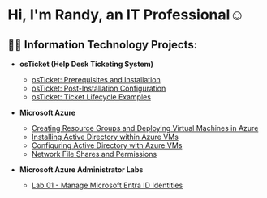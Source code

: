 <h1>Hi, I'm Randy, an IT Professional</a>☺</h1>

<h2>👨‍💻 Information Technology Projects:</h2>

- <b>osTicket (Help Desk Ticketing System)</b>
  - [osTicket: Prerequisites and Installation](https://github.com/AaronHaist/osticket-prereqs)
  - [osTicket: Post-Installation Configuration](https://github.com/AaronHaist/osticket-post-install)
  - [osTicket: Ticket Lifecycle Examples](https://github.com/AaronHaist/Ticket-Lifecycle)
- <b>Microsoft Azure</b>
  - [Creating Resource Groups and Deploying Virtual Machines in Azure](https://github.com/AaronHaist/Rescource-Groups-and-VMs)
  - [Installing Active Directory within Azure VMs](https://github.com/AaronHaist/Active-Directory-Install)
  - [Configuring Active Directory with Azure VMs](https://github.com/AaronHaist/Configuring-Active-Directory)
  - [Network File Shares and Permissions](https://github.com/AaronHaist/Network-File-Shares-And-Perms/tree/main)


- <b>Microsoft Azure Administrator Labs</b>
  - [Lab 01 - Manage Microsoft Entra ID Identities](https://github.com/randyta/Lab-01---Manage-Microsoft-Entra-ID-Identities?tab=readme-ov-file)

